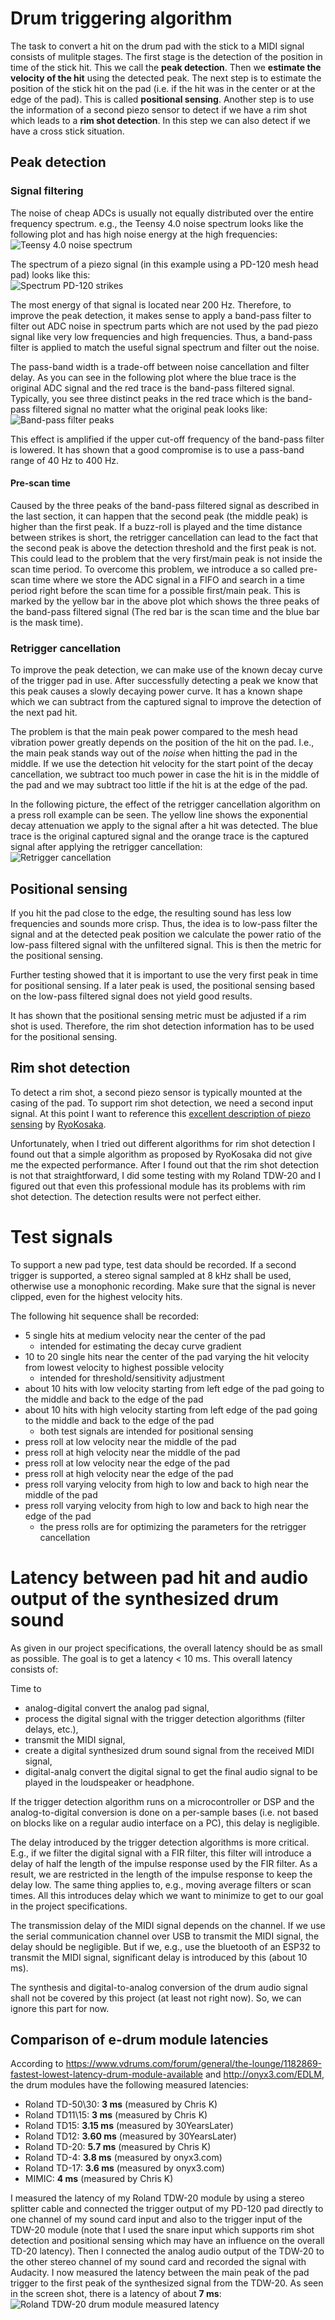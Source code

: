 # Drum triggering algorithm

The task to convert a hit on the drum pad with the stick to a MIDI signal consists of mulitple stages.
The first stage is the detection of the position in time of the stick hit. This we call the
__peak detection__. Then we __estimate the velocity of the hit__ using the detected peak. The next
step is to estimate the position of the stick hit on the pad (i.e. if the hit was in the center or
at the edge of the pad). This is called __positional sensing__. Another step is to use the information
of a second piezo sensor to detect if we have a rim shot which leads to a __rim shot detection__. In
this step we can also detect if we have a cross stick situation.


## Peak detection

### Signal filtering

The noise of cheap ADCs is usually not equally distributed over the entire frequency spectrum. e.g.,
the Teensy 4.0 noise spectrum looks like the following plot and has high noise energy at the high
frequencies:
<br/>![Teensy 4.0 noise spectrum](images/teensy4_0_noise_spectrum.jpg)

The spectrum of a piezo signal (in this example using a PD-120 mesh head pad) looks like this:
<br/>![Spectrum PD-120 strikes](images/spectrum_pd120_strikes.jpg)

The most energy of that signal is located near 200 Hz. Therefore, to improve the peak detection,
it makes sense to apply a band-pass filter to filter out ADC noise in spectrum parts which are
not used by the pad piezo signal like very low frequencies and high frequencies. Thus,
a band-pass filter is applied to match the useful signal spectrum and filter out the noise.

The pass-band width is a trade-off between noise cancellation and filter delay. As you can see in
the following plot where the blue trace is the original ADC signal and the red trace is the
band-pass filtered signal. Typically, you see three distinct peaks in the red trace which is the
band-pass filtered signal no matter what the original peak looks like:
<br/>![Band-pass filter peaks](images/band_pass_filter_peaks.jpg)

This effect is amplified if the upper cut-off frequency of the band-pass filter is lowered.
It has shown that a good compromise is to use a pass-band range of 40 Hz to 400 Hz.

#### Pre-scan time

Caused by the three peaks of the band-pass filtered signal as described in the last section, it
can happen that the second peak (the middle peak) is higher than the first peak. If a buzz-roll
is played and the time distance between strikes is short, the retrigger cancellation can lead to
the fact that the second peak is above the detection threshold and the first peak is not. This
could lead to the problem that the very first/main peak is not inside the scan time period. To
overcome this problem, we introduce a so called pre-scan time where we store the ADC signal
in a FIFO and search in a time period right before the scan time for a possible first/main
peak. This is marked by the yellow bar in the above plot which shows the three peaks of the
band-pass filtered signal (The red bar is the scan time and the blue bar is the mask time).


### Retrigger cancellation

To improve the peak detection, we can make use of the known decay curve of the trigger pad in use.
After successfully detecting a peak we know that this peak causes a slowly decaying power
curve. It has a known shape which we can subtract from the captured signal to improve the
detection of the next pad hit.

The problem is that the main peak power compared to the mesh head vibration power greatly depends
on the position of the hit on the pad. I.e., the main peak stands way out of the _noise_ when hitting
the pad in the middle. If we use the detection hit velocity for the start point of the decay
cancellation, we subtract too much power in case the hit is in the middle of the pad and we may
subtract too little if the hit is at the edge of the pad.

In the following picture, the effect of the retrigger cancellation algorithm on a press roll
example can be seen. The yellow line shows the exponential decay attenuation we apply to the signal
after a hit was detected. The blue trace is the original captured signal and the orange trace is
the captured signal after applying the retrigger cancellation:
<br/>![Retrigger cancellation](images/retriggercancellation.jpg)


## Positional sensing

If you hit the pad close to the edge, the resulting sound has less low frequencies
and sounds more crisp. Thus, the idea is to low-pass filter the signal and at the detected peak position we
calculate the power ratio of the low-pass filtered signal with the unfiltered signal. This is then
the metric for the positional sensing.

Further testing showed that it is important to use the very first peak in time for positional sensing. If
a later peak is used, the positional sensing based on the low-pass filtered signal does not yield
good results.

It has shown that the positional sensing metric must be adjusted if a rim shot is used. Therefore, the
rim shot detection information has to be used for the positional sensing.


## Rim shot detection

To detect a rim shot, a second piezo sensor is typically mounted at the casing of the pad. To
support rim shot detection, we need a second input signal. At this point I want to reference this
[excellent description of piezo sensing](https://github.com/RyoKosaka/HelloDrum-arduino-Library/blob/master/docs/sensing.md)
by [RyoKosaka](https://github.com/RyoKosaka).

Unfortunately, when I tried out different algorithms for rim shot detection I found out that a simple
algorithm as proposed by RyoKosaka did not give me the expected performance. After I found out that
the rim shot detection is not that straightforward, I did some testing with my Roland TDW-20 and I
figured out that even this professional module has its problems with rim shot detection. The
detection results were not perfect either.


# Test signals

To support a new pad type, test data should be recorded. If a second trigger is supported, a
stereo signal sampled at 8 kHz shall be used, otherwise use a monophonic recording. Make sure
that the signal is never clipped, even for the highest velocity hits.

The following hit sequence shall be recorded:

- 5 single hits at medium velocity near the center of the pad
  - intended for estimating the decay curve gradient
- 10 to 20 single hits near the center of the pad varying the hit velocity from lowest velocity
  to highest possible velocity
  - intended for threshold/sensitivity adjustment
- about 10 hits with low velocity starting from left edge of the pad going to the middle and
  back to the edge of the pad
- about 10 hits with high velocity starting from left edge of the pad going to the middle and
  back to the edge of the pad
  - both test signals are intended for positional sensing
- press roll at low velocity near the middle of the pad
- press roll at high velocity near the middle of the pad
- press roll at low velocity near the edge of the pad
- press roll at high velocity near the edge of the pad
- press roll varying velocity from high to low and back to high near the middle of the pad
- press roll varying velocity from high to low and back to high near the edge of the pad
  - the press rolls are for optimizing the parameters for the retrigger cancellation


# Latency between pad hit and audio output of the synthesized drum sound

As given in our project specifications, the overall latency should be as small as possible.
The goal is to get a latency < 10 ms. This overall latency consists of:

Time to

- analog-digital convert the analog pad signal,
- process the digital signal with the trigger detection algorithms (filter delays, etc.),
- transmit the MIDI signal,
- create a digital synthesized drum sound signal from the received MIDI signal,
- digital-analg convert the digital signal to get the final audio signal to be played in the loudspeaker or headphone.

If the trigger detection algorithm runs on a microcontroller or DSP and the analog-to-digital conversion
is done on a per-sample bases (i.e. not based on blocks like on a regular audio interface on a PC), this
delay is negligible.

The delay introduced by the trigger detection algorithms is more critical. E.g., if we filter the digital
signal with a FIR filter, this filter will introduce a delay of half the length of the impulse response
used by the FIR filter. As a result, we are restricted in the length of the impulse response to keep the delay low.
The same thing applies to, e.g., moving average filters or scan times. All this introduces delay which we
want to minimize to get to our goal in the project specifications.

The transmission delay of the MIDI signal depends on the channel. If we use the serial communication channel
over USB to transmit the MIDI signal, the delay should be negligible. But if we, e.g., use the bluetooth
of an ESP32 to transmit the MIDI signal, significant delay is introduced by this (about 10 ms).

The synthesis and digital-to-analog conversion of the drum audio signal shall not be covered by this
project (at least not right now). So, we can ignore this part for now.


## Comparison of e-drum module latencies

According to https://www.vdrums.com/forum/general/the-lounge/1182869-fastest-lowest-latency-drum-module-available and http://onyx3.com/EDLM, the drum modules have the following measured latencies:

- Roland TD-50\30: **3 ms**    (measured by Chris K)
- Roland TD11\15:  **3 ms**    (measured by Chris K)
- Roland TD15:     **3.15 ms** (measured by 30YearsLater)
- Roland TD12:     **3.60 ms** (measured by 30YearsLater)
- Roland TD-20:    **5.7 ms**  (measured by Chris K)
- Roland TD-4:     **3.8 ms**  (measured by onyx3.com)
- Roland TD-17:    **3.6 ms**  (measured by onyx3.com)
- MIMIC:           **4 ms**    (measured by Chris K)

I measured the latency of my Roland TDW-20 module by using a stereo splitter cable and connected the
trigger output of my PD-120 pad directly to one channel of my sound card input and also to the trigger
input of the TDW-20 module (note that I used the snare input which supports rim shot detection and
positional sensing which may have an influence on the overall TD-20 latency).
Then I connected the analog audio output of the TDW-20 to the other stereo channel of
my sound card and recorded the signal with Audacity. I now measured the latency between the main
peak of the pad trigger to the first peak of the synthesized signal from the TDW-20. As seen in the
screen shot, there is a latency of about **7 ms**:
<br/>![Roland TDW-20 drum module measured latency](images/roland_td20_latency.jpg)


